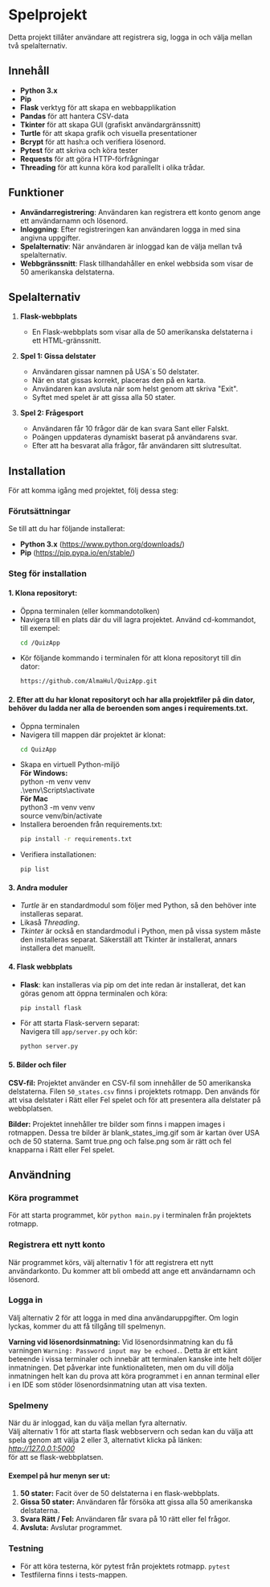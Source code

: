 # Spelprojekt
Detta projekt tillåter användare att registrera sig, logga in och välja mellan två spelalternativ.

## Innehåll

- **Python 3.x**
- **Pip** 
- **Flask** verktyg för att skapa en webbapplikation
- **Pandas** för att hantera CSV-data
- **Tkinter** för att skapa GUI (grafiskt användargränssnitt)
- **Turtle** för att skapa grafik och visuella presentationer
- **Bcrypt** för att hash:a och verifiera lösenord.
- **Pytest** för att skriva och köra tester
- **Requests** för att göra HTTP-förfrågningar
- **Threading** för att kunna köra kod parallellt i olika trådar.


## Funktioner

- **Användarregistrering**: Användaren kan registrera ett konto genom ange ett användarnamn och lösenord.
- **Inloggning**: Efter registreringen kan användaren logga in med sina angivna uppgifter.
- **Spelalternativ**: När användaren är inloggad kan de välja mellan två spelalternativ.
- **Webbgränssnitt**: Flask tillhandahåller en enkel webbsida som visar de 50 amerikanska delstaterna.

## Spelalternativ

1. **Flask-webbplats**
    - En Flask-webbplats som visar alla de 50 amerikanska delstaterna i ett HTML-gränssnitt.

2. **Spel 1: Gissa delstater**
   - Användaren gissar namnen på USA´s 50 delstater.
   - När en stat gissas korrekt, placeras den på en karta.
   - Användaren kan avsluta när som helst genom att skriva "Exit".
   - Syftet med spelet är att gissa alla 50 stater.
   
3. **Spel 2: Frågesport**
   - Användaren får 10 frågor där de kan svara Sant eller Falskt.
   - Poängen uppdateras dynamiskt baserat på användarens svar.
   - Efter att ha besvarat alla frågor, får användaren sitt slutresultat.



## Installation

För att komma igång med projektet, följ dessa steg:

### Förutsättningar

Se till att du har följande installerat:

- **Python 3.x** (https://www.python.org/downloads/)
- **Pip** (https://pip.pypa.io/en/stable/)

### Steg för installation

#### 1. Klona repositoryt:

- Öppna terminalen (eller kommandotolken)
- Navigera till en plats där du vill lagra projektet. Använd cd-kommandot, till exempel:
  ```bash
  cd /QuizApp
- Kör följande kommando i terminalen för att klona repositoryt till din dator:  
  ```bash
  https://github.com/AlmaHul/QuizApp.git


#### 2. Efter att du har klonat repositoryt och har alla projektfiler på din dator, behöver du ladda ner alla de beroenden som anges i requirements.txt.
- Öppna terminalen
- Navigera till mappen där projektet är klonat:  
  ```bash
  cd QuizApp
- Skapa en virtuell Python-miljö  
**För Windows:**  
python -m venv venv  
.\venv\Scripts\activate  
**För Mac**  
python3 -m venv venv  
source venv/bin/activate
- Installera beroenden från requirements.txt:  
  ```bash
  pip install -r requirements.txt  
- Verifiera installationen:  
  ```bash
  pip list

#### 3. Andra moduler
- *Turtle* är en standardmodul som följer med Python, så den behöver inte installeras separat.
- Likaså *Threading*.
- *Tkinter* är också en standardmodul i Python, men på vissa system måste den installeras separat. Säkerställ att Tkinter är installerat, annars installera det manuellt. 

#### 4. Flask webbplats
- **Flask**: kan installeras via pip om det inte redan är installerat, det kan göras genom att öppna terminalen och köra:
  ```bash
  pip install flask
- För att starta Flask-servern separat:  
Navigera till `app/server.py` och kör:
  ```bash
  python server.py
  
#### 5. Bilder och filer 
**CSV-fil:** Projektet använder en CSV-fil som innehåller de 50 amerikanska delstaterna. Filen `50_states.csv` finns i projektets rotmapp. Den används för att visa delstater i Rätt eller Fel spelet och för att presentera alla delstater på webbplatsen.  

**Bilder:** Projektet innehåller tre bilder som finns i mappen images i rotmappen. Dessa tre bilder är blank_states_img.gif som är kartan över USA och de 50 staterna. Samt true.png och false.png som är rätt och fel knapparna i Rätt eller Fel spelet.

## Användning

### Köra programmet
För att starta programmet, kör `python main.py` i terminalen från projektets rotmapp.

### Registrera ett nytt konto
När programmet körs, välj alternativ 1 för att registrera ett nytt användarkonto. Du kommer att bli ombedd att ange ett användarnamn och lösenord.

### Logga in
Välj alternativ 2 för att logga in med dina användaruppgifter. Om login lyckas, kommer du att få tillgång till spelmenyn.

**Varning vid lösenordsinmatning:**
Vid lösenordsinmatning kan du få varningen `Warning: Password input may be echoed.`. Detta är ett känt beteende i vissa terminaler och innebär att terminalen kanske inte helt döljer inmatningen. Det påverkar inte funktionaliteten, men om du vill dölja inmatningen helt kan du prova att köra programmet i en annan terminal eller i en IDE som stöder lösenordsinmatning utan att visa texten.

### Spelmeny
När du är inloggad, kan du välja mellan fyra alternativ.   
Välj alternativ 1 för att starta flask webbservern och sedan kan du välja att spela genom att välja 2 eller 3, alternativt klicka på länken:  
*http://127.0.0.1:5000*  
för att se flask-webbplatsen. 

#### Exempel på hur menyn ser ut:
1. **50 stater:** Facit över de 50 delstaterna i en flask-webbplats.
2. **Gissa 50 stater:** Användaren får försöka att gissa alla 50 amerikanska delstaterna.
3. **Svara Rätt / Fel:** Användaren får svara på 10 rätt eller fel frågor.
4. **Avsluta:** Avslutar programmet.


### Testning
- För att köra testerna, kör pytest från projektets rotmapp. 
`pytest`
- Testfilerna finns i tests-mappen.
